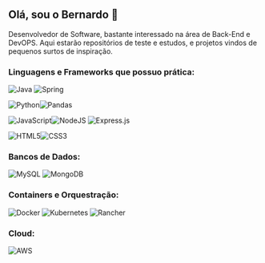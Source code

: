 <h2>Olá, sou o Bernardo 👋</h2>
Desenvolvedor de Software, bastante interessado na área de Back-End e DevOPS.
Aqui estarão repositórios de teste e estudos, e projetos vindos de pequenos surtos de inspiração.

### Linguagens e Frameworks que possuo prática:
![Java](https://img.shields.io/badge/java-%23ED8B00.svg?style=for-the-badge&logo=openjdk&logoColor=white) ![Spring](https://img.shields.io/badge/spring-%236DB33F.svg?style=for-the-badge&logo=spring&logoColor=white) 

![Python](https://img.shields.io/badge/python-3670A0?style=for-the-badge&logo=python&logoColor=ffdd54)![Pandas](https://img.shields.io/badge/pandas-%23150458.svg?style=for-the-badge&logo=pandas&logoColor=white) 

![JavaScript](https://img.shields.io/badge/javascript-%23323330.svg?style=for-the-badge&logo=javascript&logoColor=%23F7DF1E)![NodeJS](https://img.shields.io/badge/node.js-6DA55F?style=for-the-badge&logo=node.js&logoColor=white) ![Express.js](https://img.shields.io/badge/express.js-%23404d59.svg?style=for-the-badge&logo=express&logoColor=%2361DAFB) 

![HTML5](https://img.shields.io/badge/html5-%23E34F26.svg?style=for-the-badge&logo=html5&logoColor=white)![CSS3](https://img.shields.io/badge/css3-%231572B6.svg?style=for-the-badge&logo=css&logoColor=white)


### Bancos de Dados:
![MySQL](https://img.shields.io/badge/mysql-4479A1.svg?style=for-the-badge&logo=mysql&logoColor=white) ![MongoDB](https://img.shields.io/badge/MongoDB-%234ea94b.svg?style=for-the-badge&logo=mongodb&logoColor=white)


### Containers e Orquestração:
![Docker](https://img.shields.io/badge/DOCKER-1000d3?style=for-the-badge&logo=docker&logoColor=ffffff) ![Kubernetes](https://img.shields.io/badge/Kubernetes-2fe4ea?style=for-the-badge&logo=kubernetes&logoColor=ffffff) ![Rancher](https://img.shields.io/badge/Rancher-23c0c5?style=for-the-badge&logo=rancher&logoColor=ffffff)

### Cloud:
![AWS](https://img.shields.io/badge/AWS-000000?style=for-the-badge&logo=cloudways&logoColor=fffff)
